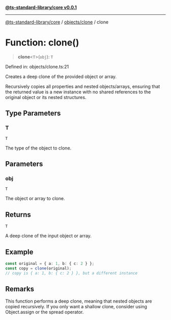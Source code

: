 [**@ts-standard-library/core v0.0.1**](../../../README.md)

***

[@ts-standard-library/core](../../../modules.md) / [objects/clone](../README.md) / clone

# Function: clone()

> **clone**\<`T`\>(`obj`): `T`

Defined in: objects/clone.ts:21

Creates a deep clone of the provided object or array.

Recursively copies all properties and nested objects/arrays,
ensuring that the returned value is a new instance with no shared references
to the original object or its nested structures.

## Type Parameters

### T

`T`

The type of the object to clone.

## Parameters

### obj

`T`

The object or array to clone.

## Returns

`T`

A deep clone of the input object or array.

## Example

```ts
const original = { a: 1, b: { c: 2 } };
const copy = clone(original);
// copy is { a: 1, b: { c: 2 } }, but a different instance
```

## Remarks

This function performs a deep clone, meaning that nested objects are copied recursively.
If you only want a shallow clone, consider using Object.assign or the spread operator.
